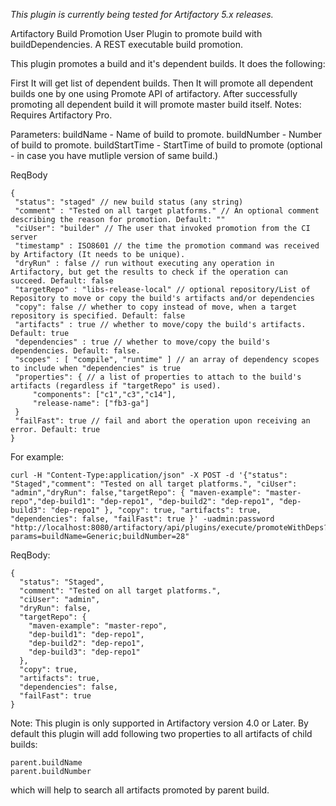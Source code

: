 *This plugin is currently being tested for Artifactory 5.x releases.*

Artifactory Build Promotion User Plugin to promote build with buildDependencies.
A REST executable build promotion.

This plugin promotes a build and it's dependent builds. It does the following:

First It will get list of dependent builds. Then It will promote all dependent builds one by one using Promote API of artifactory. After successfully promoting all dependent build it will promote master build itself.
Notes: Requires Artifactory Pro.

Parameters:
buildName - Name of build to promote.
buildNumber - Number of build to promote.
buildStartTime - StartTime of build to promote (optional - in case you have mutliple version of same build.)

ReqBody
```
{
 "status": "staged" // new build status (any string)
 "comment" : "Tested on all target platforms." // An optional comment describing the reason for promotion. Default: ""
 "ciUser": "builder" // The user that invoked promotion from the CI server
 "timestamp" : ISO8601 // the time the promotion command was received by Artifactory (It needs to be unique).
 "dryRun" : false // run without executing any operation in Artifactory, but get the results to check if the operation can succeed. Default: false
 "targetRepo" : "libs-release-local" // optional repository/List of Repository to move or copy the build's artifacts and/or dependencies
 "copy": false // whether to copy instead of move, when a target repository is specified. Default: false
 "artifacts" : true // whether to move/copy the build's artifacts. Default: true
 "dependencies" : true // whether to move/copy the build's dependencies. Default: false.
 "scopes" : [ "compile", "runtime" ] // an array of dependency scopes to include when "dependencies" is true
 "properties": { // a list of properties to attach to the build's artifacts (regardless if "targetRepo" is used).
     "components": ["c1","c3","c14"],
     "release-name": ["fb3-ga"]
 }
 "failFast": true // fail and abort the operation upon receiving an error. Default: true
}
```

For example:

```
curl -H "Content-Type:application/json" -X POST -d '{"status": "Staged","comment": "Tested on all target platforms.", "ciUser": "admin","dryRun": false,"targetRepo": { "maven-example": "master-repo","dep-build1": "dep-repo1", "dep-build2": "dep-repo1", "dep-build3": "dep-repo1" }, "copy": true, "artifacts": true, "dependencies": false, "failFast": true }' -uadmin:password "http://localhost:8080/artifactory/api/plugins/execute/promoteWithDeps?params=buildName=Generic;buildNumber=28"
```

ReqBody:
```
{
  "status": "Staged",
  "comment": "Tested on all target platforms.",
  "ciUser": "admin",
  "dryRun": false,
  "targetRepo": {
    "maven-example": "master-repo",
    "dep-build1": "dep-repo1",
    "dep-build2": "dep-repo1",
    "dep-build3": "dep-repo1"
  },
  "copy": true,
  "artifacts": true,
  "dependencies": false,
  "failFast": true
}
```

Note: This plugin is only supported in Artifactory version 4.0 or Later.
By default this plugin will add following two properties to all artifacts of child builds:
```
parent.buildName
parent.buildNumber
```
which will help to search all artifacts promoted by parent build.







